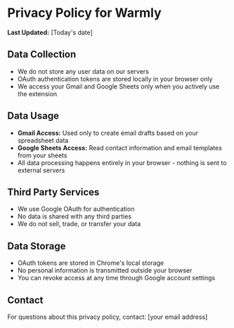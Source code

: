 # Privacy Policy for Warmly

**Last Updated:** [Today's date]

## Data Collection
- We do not store any user data on our servers
- OAuth authentication tokens are stored locally in your browser only
- We access your Gmail and Google Sheets only when you actively use the extension

## Data Usage
- **Gmail Access:** Used only to create email drafts based on your spreadsheet data
- **Google Sheets Access:** Read contact information and email templates from your sheets
- All data processing happens entirely in your browser - nothing is sent to external servers

## Third Party Services
- We use Google OAuth for authentication
- No data is shared with any third parties
- We do not sell, trade, or transfer your data

## Data Storage
- OAuth tokens are stored in Chrome's local storage
- No personal information is transmitted outside your browser
- You can revoke access at any time through Google account settings

## Contact
For questions about this privacy policy, contact: [your email address]
